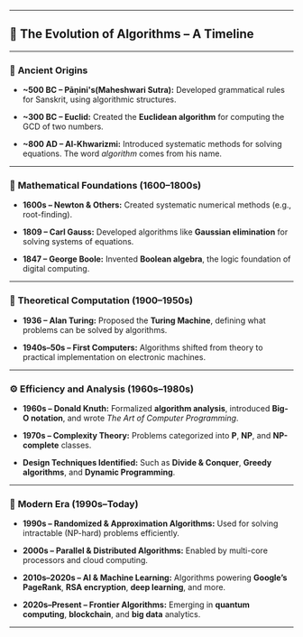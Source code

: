

---

## 🧠 **The Evolution of Algorithms – A Timeline**

---

### 📜 **Ancient Origins**

* **\~500 BC – Pāṇini's(Maheshwari Sutra):**
  Developed grammatical rules for Sanskrit, using algorithmic structures.

* **\~300 BC – Euclid:**
  Created the **Euclidean algorithm** for computing the GCD of two numbers.

* **\~800 AD – Al-Khwarizmi:**
  Introduced systematic methods for solving equations. The word *algorithm* comes from his name.

---

### 📐 **Mathematical Foundations (1600–1800s)**

* **1600s – Newton & Others:**
  Created systematic numerical methods (e.g., root-finding).

* **1809 – Carl Gauss:**
  Developed algorithms like **Gaussian elimination** for solving systems of equations.

* **1847 – George Boole:**
  Invented **Boolean algebra**, the logic foundation of digital computing.

---

### 🧮 **Theoretical Computation (1900–1950s)**

* **1936 – Alan Turing:**
  Proposed the **Turing Machine**, defining what problems can be solved by algorithms.

* **1940s–50s – First Computers:**
  Algorithms shifted from theory to practical implementation on electronic machines.

---

### ⚙️ **Efficiency and Analysis (1960s–1980s)**

* **1960s – Donald Knuth:**
  Formalized **algorithm analysis**, introduced **Big-O notation**, and wrote *The Art of Computer Programming*.

* **1970s – Complexity Theory:**
  Problems categorized into **P**, **NP**, and **NP-complete** classes.

* **Design Techniques Identified:**
  Such as **Divide & Conquer**, **Greedy algorithms**, and **Dynamic Programming**.

---

### 🤖 **Modern Era (1990s–Today)**

* **1990s – Randomized & Approximation Algorithms:**
  Used for solving intractable (NP-hard) problems efficiently.

* **2000s – Parallel & Distributed Algorithms:**
  Enabled by multi-core processors and cloud computing.

* **2010s–2020s – AI & Machine Learning:**
  Algorithms powering **Google’s PageRank**, **RSA encryption**, **deep learning**, and more.

* **2020s–Present – Frontier Algorithms:**
  Emerging in **quantum computing**, **blockchain**, and **big data** analytics.

---


